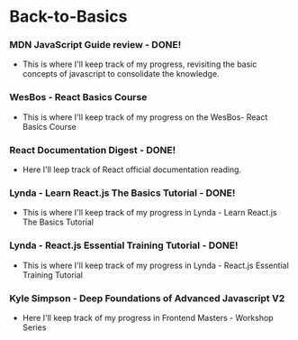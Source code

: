 # Back-to-Basics

### MDN JavaScript Guide review - DONE!
+ This is where I'll keep track of my progress, revisiting the basic concepts of javascript to consolidate the knowledge.

### WesBos - React Basics Course
+ This is where I'll keep track of my progress on the WesBos- React Basics Course

### React Documentation Digest - DONE!
+ Here I'll leep track of React official documentation reading.

### Lynda - Learn React.js The Basics Tutorial - DONE!
+ This is where I'll keep track of my progress in Lynda - Learn React.js The Basics Tutorial

### Lynda - React.js Essential Training Tutorial - DONE!

+ This is where I'll keep track of my progress in Lynda - React.js Essential Training Tutorial

### Kyle Simpson - Deep Foundations of Advanced Javascript V2

+  Here I'll keep track of my progress in Frontend Masters - Workshop Series
